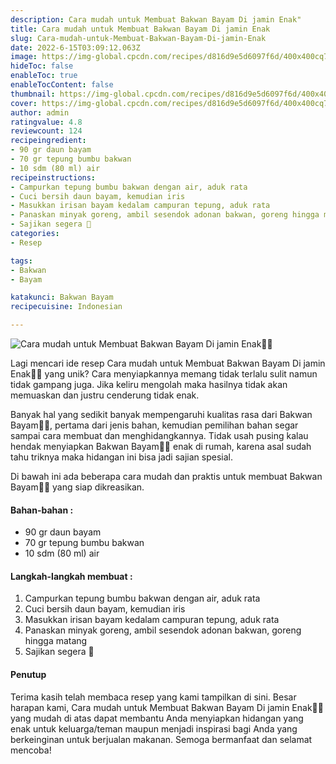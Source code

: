 ```yaml
---
description: Cara mudah untuk Membuat Bakwan Bayam Di jamin Enak"
title: Cara mudah untuk Membuat Bakwan Bayam Di jamin Enak
slug: Cara-mudah-untuk-Membuat-Bakwan-Bayam-Di-jamin-Enak
date: 2022-6-15T03:09:12.063Z
image: https://img-global.cpcdn.com/recipes/d816d9e5d6097f6d/400x400cq70/photo.jpg
hideToc: false
enableToc: true
enableTocContent: false
thumbnail: https://img-global.cpcdn.com/recipes/d816d9e5d6097f6d/400x400cq70/photo.jpg
cover: https://img-global.cpcdn.com/recipes/d816d9e5d6097f6d/400x400cq70/photo.jpg
author: admin
ratingvalue: 4.8
reviewcount: 124
recipeingredient:
- 90 gr daun bayam
- 70 gr tepung bumbu bakwan
- 10 sdm (80 ml) air
recipeinstructions:
- Campurkan tepung bumbu bakwan dengan air, aduk rata
- Cuci bersih daun bayam, kemudian iris
- Masukkan irisan bayam kedalam campuran tepung, aduk rata
- Panaskan minyak goreng, ambil sesendok adonan bakwan, goreng hingga matang
- Sajikan segera 💚
categories:
- Resep

tags:
- Bakwan
- Bayam

katakunci: Bakwan Bayam
recipecuisine: Indonesian

---
```


![Cara mudah untuk Membuat Bakwan Bayam Di jamin Enak👩‍🍳](https://img-global.cpcdn.com/recipes/d816d9e5d6097f6d/400x400cq70/photo.jpg)

Lagi mencari ide resep Cara mudah untuk Membuat Bakwan Bayam Di jamin Enak👩‍🍳 yang unik? Cara menyiapkannya memang tidak terlalu sulit namun tidak gampang juga. Jika keliru mengolah maka hasilnya tidak akan memuaskan dan justru cenderung tidak enak.

Banyak hal yang sedikit banyak mempengaruhi kualitas rasa dari Bakwan Bayam👩‍🍳, pertama dari jenis bahan, kemudian pemilihan bahan segar sampai cara membuat dan menghidangkannya. Tidak usah pusing kalau hendak menyiapkan Bakwan Bayam👩‍🍳 enak di rumah, karena asal sudah tahu triknya maka hidangan ini bisa jadi sajian spesial.

Di bawah ini ada beberapa cara mudah dan praktis untuk membuat Bakwan Bayam👩‍🍳 yang siap dikreasikan.

<!--inarticleads1-->

#### Bahan-bahan :

- 90 gr daun bayam
- 70 gr tepung bumbu bakwan
- 10 sdm (80 ml) air

<!--inarticleads2-->

#### Langkah-langkah membuat :

1. Campurkan tepung bumbu bakwan dengan air, aduk rata
1. Cuci bersih daun bayam, kemudian iris
1. Masukkan irisan bayam kedalam campuran tepung, aduk rata
1. Panaskan minyak goreng, ambil sesendok adonan bakwan, goreng hingga matang
1. Sajikan segera 💚

#### Penutup

Terima kasih telah membaca resep yang kami tampilkan di sini. Besar harapan kami, Cara mudah untuk Membuat Bakwan Bayam Di jamin Enak👩‍🍳 yang mudah di atas dapat membantu Anda menyiapkan hidangan yang enak untuk keluarga/teman maupun menjadi inspirasi bagi Anda yang berkeinginan untuk berjualan makanan. Semoga bermanfaat dan selamat mencoba!